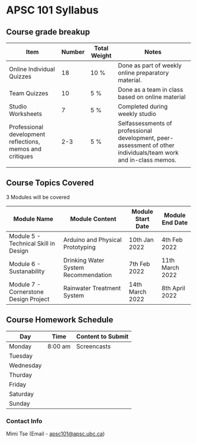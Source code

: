 # APSC 101 Syllabus

## Course grade breakup

| Item                                                      | Number | Total Weight | Notes                                                                                                           |
| --------------------------------------------------------- | ------ | ------------ | --------------------------------------------------------------------------------------------------------------- |
| Online Individual Quizzes                                 | 18     | 10 %         | Done as part of weekly online preparatory material.                                                             |
| Team Quizzes                                              | 10     | 5 %          | Done as a team in class based on online material                                                                |
| Studio Worksheets                                         | 7      | 5 %          | Completed during weekly studio                                                                                  |
| Professional development reflections, memos and critiques | 2-3    | 5 %          | Selfassessments of professional development, peer-assessment of other individuals/team work and in-class memos. |
|                                                           |        |              |                                                                                                                 |




## Course Topics Covered

3 Modules will be covered

| Module Name                           | Module Content                       | Module Start Date | Module End Date |
| ------------------------------------- | ------------------------------------ | ----------------- | --------------- |
| Module 5 - Technical Skill in Design  | Arduino and Physical Prototyping     | 10th Jan 2022     | 4th Feb 2022    |
| Module 6 - Sustanability              | Drinking Water System Recommendation | 7th Feb 2022      | 11th March 2022 |
| Module 7 - Cornerstone Design Project | Rainwater Treatment System           | 14th March 2022   | 8th April 2022                |


## Course Homework Schedule

| Day       | Time    | Content to Submit |
| --------- | ------- | ----------------- |
| Monday    | 8:00 am | Screencasts       |
| Tuesday   |         |                   |
| Wednesday |         |                   |
| Thurday   |         |                   |
| Friday    |         |                   |
| Saturday  |         |                   |
| Sunday    |         |                   |




### Contact Info

Mimi Tse (Email - apsc101@apsc.ubc.ca)

